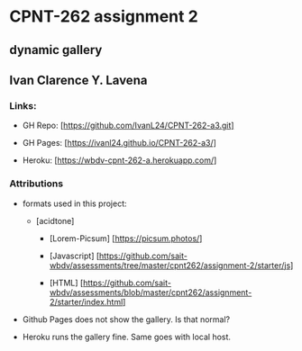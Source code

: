 # CPNT-262 assignment 2
## dynamic gallery
## Ivan Clarence Y. Lavena

### Links:

   * GH Repo: [https://github.com/IvanL24/CPNT-262-a3.git]

   * GH Pages: [https://ivanl24.github.io/CPNT-262-a3/]

   * Heroku: [https://wbdv-cpnt-262-a.herokuapp.com/]

### Attributions

   * formats used in this project:
       * [acidtone]

           * [Lorem-Picsum] [https://picsum.photos/]

           * [Javascript] [https://github.com/sait-wbdv/assessments/tree/master/cpnt262/assignment-2/starter/js]

           * [HTML] [https://github.com/sait-wbdv/assessments/blob/master/cpnt262/assignment-2/starter/index.html]

* Github Pages does not show the gallery. Is that normal?
* Heroku runs the gallery fine. Same goes with local host.
